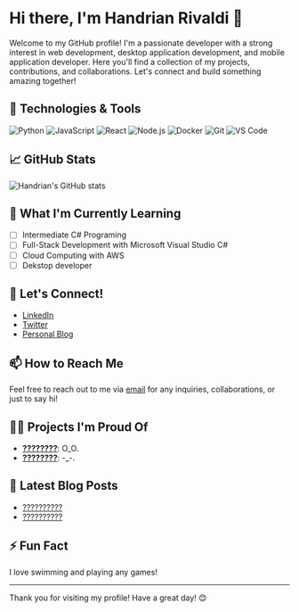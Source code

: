 # Hi there, I'm Handrian Rivaldi 👋

Welcome to my GitHub profile! I'm a passionate developer with a strong interest in web development, desktop application development, and mobile application developer. Here you'll find a collection of my projects, contributions, and collaborations. Let's connect and build something amazing together!

## 🔧 Technologies & Tools

![Python](https://img.shields.io/badge/-Python-333333?style=flat&logo=python)
![JavaScript](https://img.shields.io/badge/-JavaScript-333333?style=flat&logo=javascript)
![React](https://img.shields.io/badge/-React-333333?style=flat&logo=react)
![Node.js](https://img.shields.io/badge/-Node.js-333333?style=flat&logo=node.js)
![Docker](https://img.shields.io/badge/-Docker-333333?style=flat&logo=docker)
![Git](https://img.shields.io/badge/-Git-333333?style=flat&logo=git)
![VS Code](https://img.shields.io/badge/-VS%20Code-333333?style=flat&logo=visual-studio-code)

## 📈 GitHub Stats

![Handrian's GitHub stats](https://github-readme-stats.vercel.app/api?username=HandrianRivaldi74&show_icons=true&theme=radical)

## 🌱 What I'm Currently Learning

- [ ] Intermediate C# Programing
- [ ] Full-Stack Development with Microsoft Visual Studio C#
- [ ] Cloud Computing with AWS
- [ ] Dekstop developer

## 💬 Let's Connect!

- [LinkedIn](https://www.linkedin.com/in/your-linkedin-profile)
- [Twitter](https://twitter.com/your-twitter-handle)
- [Personal Blog](https://your-personal-blog.com)

## 📫 How to Reach Me

Feel free to reach out to me via [email](mailto:your-handrianr28@email.com) for any inquiries, collaborations, or just to say hi!

## 👨‍💻 Projects I'm Proud Of

- **[????????](https://github.com/HandrianRivaldi74/project-repo)**: O_O.
- **[????????](https://github.com/HandrianRivaldi74/another-project-repo)**: -_-.

## 📝 Latest Blog Posts

- [??????????](https://your-blog.com/post-1)
- [??????????](https://your-blog.com/post-2)

## ⚡ Fun Fact

I love swimming and playing any games!

---

Thank you for visiting my profile! Have a great day! 😊
